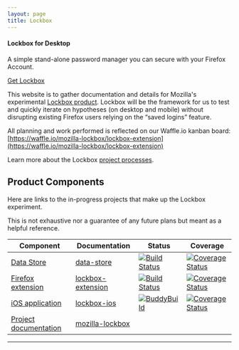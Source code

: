 ```yaml
---
layout: page
title: Lockbox
---
```


<div class="callout-box">
  <h4>Lockbox for Desktop</h4>
  <p>A simple stand-alone password manager you can secure with your
     Firefox Account.</p>
  <a href="https://mozilla-lockbox.github.io/lockbox-extension/"
     class="button-link">Get Lockbox</a>
</div>

This website is to gather documentation and details for Mozilla's experimental
[Lockbox product][website]. Lockbox will be the framework for us to test and
quickly iterate on hypotheses (on desktop and mobile) without disrupting
existing Firefox users relying on the “saved logins” feature.

All planning and work performed is reflected on our Waffle.io kanban board:  
[https://waffle.io/mozilla-lockbox/lockbox-extension](https://waffle.io/mozilla-lockbox/lockbox-extension)

Learn more about the Lockbox [project processes](/process).

## Product Components

Here are links to the in-progress projects that make up the Lockbox experiment.

This is not exhaustive nor a guarantee of any future plans but meant as a
helpful reference.


Component                           | Documentation                       | Status | Coverage
---                                 | ---                                 | ---    | ---
[Data Store][datastore-repo]        | [data-store][datastore-docs]        | [![Build Status][datastore-travis-image]][datastore-travis-link] | [![Coverage Status][datastore-codecov-image]][datastore-codecov-link]
[Firefox extension][extension-repo] | [lockbox-extension][extension-docs] | [![Build Status][extension-travis-image]][extension-travis-link] |  [![Coverage Status][extension-codecov-image]][extension-codecov-link]
[iOS application][ios-repo]         | [lockbox-ios][ios-docs]             | [![BuddyBuild][buddybuild-image]][buddybuild-link] | [![Coverage Status][ios-codecov-image]][ios-codecov-link]
[Project documentation][docs-repo]  | [mozilla-lockbox][website]

---

[website]: https://mozilla-lockbox.github.io/
[datastore-repo]: https://github.com/mozilla-lockbox/lockbox-datastore
[datastore-docs]: https://mozilla-lockbox.github.io/lockbox-datastore/
[datastore-travis-image]: https://travis-ci.org/mozilla-lockbox/lockbox-datastore.svg?branch=master
[datastore-travis-link]: https://travis-ci.org/mozilla-lockbox/lockbox-datastore
[datastore-codecov-image]: https://img.shields.io/codecov/c/github/mozilla-lockbox/lockbox-datastore.svg
[datastore-codecov-link]: https://codecov.io/gh/mozilla-lockbox/lockbox-datastore

[extension-repo]: https://github.com/mozilla-lockbox/lockbox-extension
[extension-docs]: https://mozilla-lockbox.github.io/lockbox-extension/
[extension-travis-image]: https://travis-ci.org/mozilla-lockbox/lockbox-extension.svg?branch=master
[extension-travis-link]: https://travis-ci.org/mozilla-lockbox/lockbox-extension
[extension-codecov-image]: https://img.shields.io/codecov/c/github/mozilla-lockbox/lockbox-extension.svg
[extension-codecov-link]: https://codecov.io/gh/mozilla-lockbox/lockbox-extension

[ios-repo]: https://github.com/mozilla-lockbox/lockbox-ios
[ios-docs]: https://mozilla-lockbox.github.io/lockbox-ios/
[buddybuild-image]: https://dashboard.buddybuild.com/api/statusImage?appID=5a0ddb736e19370001034f85&branch=master&build=latest
[buddybuild-link]: https://dashboard.buddybuild.com/apps/5a0ddb736e19370001034f85/build/latest?branch=master
[ios-codecov-image]: https://img.shields.io/codecov/c/github/mozilla-lockbox/lockbox-ios.svg
[ios-codecov-link]: https://codecov.io/gh/mozilla-lockbox/lockbox-ios

[docs-repo]: https://github.com/mozilla-lockbox/mozilla-lockbox.github.io/
